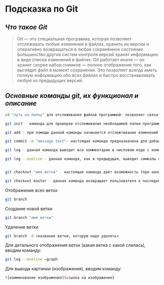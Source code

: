 # Подсказка по Git
## *Что такое Git*

> Git — это специальная программа, которая позволяет отслеживать любые изменения в файлах, хранить их версии и оперативно возвращаться в любое сохранённое состояние.
Большинство других систем контроля версий хранят информацию в виде списка изменений в файлах. Git работает иначе — он хранит скорее набор снимков — полное отображение того, как выглядит файл в момент сохранения. Это позволяет всегда иметь полную информацию обо всех файлах и быстро восстанавливать любую из предыдущих версий.

## *Основные команды git, их функционал и описание* 

```sh
cd "путь на папку" для отслеживания файлов программой- позволяет связать папку, в которой будут храниться изменения, с программой
```

```sh
git init - команда для проверки отслеживания необходимой папки программой
```

```sh
git add - при помощи данной команды начинается отслежтивание изменений в редакторе
```

```sh
git commit -m "message text"- настоящая команда предназначена для добавления комментария об изменении (добавлении) команды 
```

```sh
git log - данная команда выводит все комментарии в числовом коде с изменением в редакторе для возможности вернуться к предыдущей версии (до редактирования)
```

```sh
git log --oneline - данная команда, как и предыдущая, выводит символы с комментариями, только одной строкой
```

```sh

git checkout "имя_ветки" - настоящая команда даёт возможность (при наличии кода комментария) перемещаться между версиями (до редактирования)
```

```sh
git checkout master - данная команда возвращает пользователя к последней отредауктированной версии
```

Отображение всех веток
```sh
git branch
```
Создание новой ветки
```sh
git branch "имя_ветки"
```
Удаление ветки
```sh
git branch -d «название ветки, которую надо удалить» 

```
Для детального отображения веток (какая ветка с какой слилась), вводим команду:
```sh
git log --oneline –graph
```

Для вывода картинки (изображения), вводим команду:
```sh
![наименование изображения](ссылка на изображение)
```